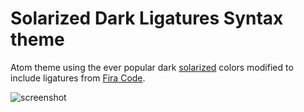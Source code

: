 # Solarized Dark Ligatures Syntax theme

Atom theme using the ever popular dark [solarized](http://ethanschoonover.com/solarized) colors modified to include ligatures from [Fira Code](https://github.com/tonsky/FiraCode).

<img alt="screenshot" src="https://cloud.githubusercontent.com/assets/378023/12602908/9c252b08-c4f0-11e5-8833-6aad91b8fa34.png" srcset="https://cloud.githubusercontent.com/assets/378023/12602909/9c25b366-c4f0-11e5-9f5d-aa6a517f7d7e.png 2x">
